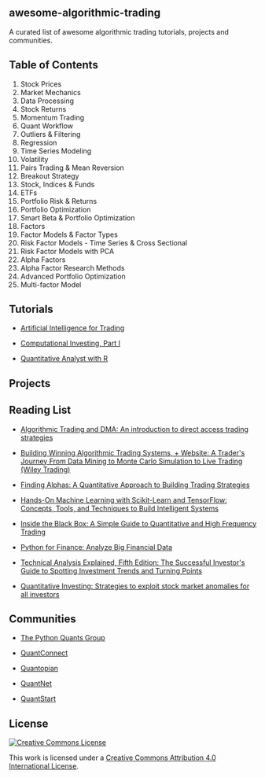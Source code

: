 ## awesome-algorithmic-trading

A curated list of awesome algorithmic trading tutorials, projects and communities.

## Table of Contents

1. Stock Prices
2. Market Mechanics
3. Data Processing
4. Stock Returns
5. Momentum Trading
6. Quant Workflow
7. Outliers & Filtering
8. Regression
9. Time Series Modeling
10. Volatility
11. Pairs Trading & Mean Reversion
12. Breakout Strategy
13. Stock, Indices & Funds
14. ETFs
15. Portfolio Risk & Returns
16. Portfolio Optimization
17. Smart Beta & Portfolio Optimization
18. Factors
19. Factor Models & Factor Types
20. Risk Factor Models - Time Series & Cross Sectional
21. Risk Factor Models with PCA
22. Alpha Factors
23. Alpha Factor Research Methods
24. Advanced Portfolio Optimization
25. Multi-factor Model

## Tutorials
- [Artificial Intelligence for Trading](https://www.udacity.com/course/ai-for-trading--nd880)

- [Computational Investing, Part I](https://www.coursera.org/learn/computational-investing)

- [Quantitative  Analyst with R](https://www.datacamp.com/tracks/quantitative-analyst-with-r)


## Projects

## Reading List
- [Algorithmic Trading and DMA: An introduction to direct access trading strategies](https://www.amazon.com/gp/product/0956399207/ref=as_li_tf_tl?ie=UTF8&camp=1789&creative=9325&creativeASIN=0956399207&linkCode=as2&tag=quant0f-20)

- [Building Winning Algorithmic Trading Systems, + Website: A Trader's Journey From Data Mining to Monte Carlo Simulation to Live Trading (Wiley Trading)](https://www.amazon.com/Building-Winning-Algorithmic-Trading-Systems/dp/1118778987/ref=sr_1_1?s=books&ie=UTF8&qid=1538798383&sr=1-1&keywords=Building+Winning+Algorithmic+Trading+Systems%2C+%2B+Website%3A+A+Trader%27s+Journey+From+Data+Mining+to+Monte+Carlo+Simulation+to+Live+Trading+%28Wiley+Trading)

- [Finding Alphas: A Quantitative Approach to Building Trading Strategies](https://www.amazon.com/Finding-Alphas-Quantitative-Approach-Strategies/dp/1119057868/ref=sr_1_1?ie=UTF8&qid=1538798212&sr=8-1&keywords=finding+alpha)

- [Hands-On Machine Learning with Scikit-Learn and TensorFlow: Concepts, Tools, and Techniques to Build Intelligent Systems](https://www.amazon.com/Hands-Machine-Learning-Scikit-Learn-TensorFlow/dp/1491962291/ref=sr_1_1?ie=UTF8&qid=1538798436&sr=8-1&keywords=hands+on+machine+learning+with+scikit-learn+and+tensorflow)

- [Inside the Black Box: A Simple Guide to Quantitative and High Frequency Trading](https://www.amazon.com/Inside-Black-Box-Quantitative-Frequency-ebook/dp/B00BZ9WAVW)

- [Python for Finance: Analyze Big Financial Data](https://www.amazon.com/Python-Finance-Mastering-Data-Driven/dp/1492024333/ref=sr_1_4?ie=UTF8&qid=1538798406&sr=8-4&keywords=python+for+finance)


- [Technical Analysis Explained, Fifth Edition: The Successful Investor's Guide to Spotting Investment Trends and Turning Points](https://www.amazon.com/Technical-Analysis-Explained-Fifth-Successful-ebook/dp/B00H878Q2W)

- [Quantitative Investing: Strategies to exploit stock market anomalies for all investors](https://www.amazon.com/Quantitative-Investing-Strategies-anomalies-investors/dp/0857193007/ref=tmm_pap_swatch_0?_encoding=UTF8&qid=&sr=)

## Communities
- [The Python Quants Group](http://tpq.io/)

- [QuantConnect](https://www.quantconnect.com/)

- [Quantopian](https://www.quantopian.com/home)

- [QuantNet](https://quantnet.com/courses/)

- [QuantStart](https://www.quantstart.com/)


## License

[![Creative Commons License](http://i.creativecommons.org/l/by/4.0/88x31.png)](https://creativecommons.org/licenses/by/4.0/)

This work is licensed under a [Creative Commons Attribution 4.0 International License](http://creativecommons.org/licenses/by/4.0/).
